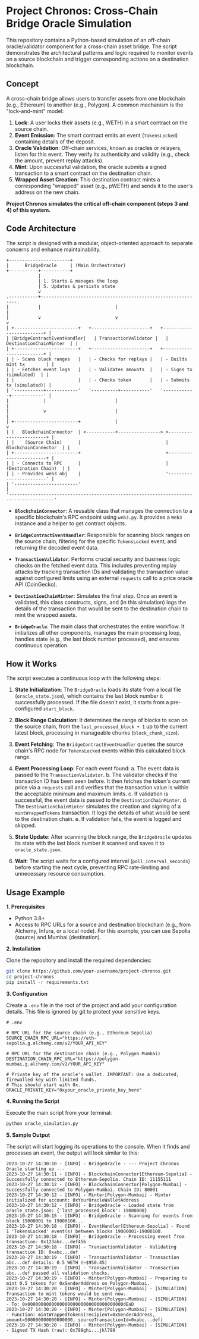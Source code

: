 # Project Chronos: Cross-Chain Bridge Oracle Simulation

This repository contains a Python-based simulation of an off-chain oracle/validator component for a cross-chain asset bridge. The script demonstrates the architectural patterns and logic required to monitor events on a source blockchain and trigger corresponding actions on a destination blockchain.

## Concept

A cross-chain bridge allows users to transfer assets from one blockchain (e.g., Ethereum) to another (e.g., Polygon). A common mechanism is the "lock-and-mint" model:

1.  **Lock**: A user locks their assets (e.g., WETH) in a smart contract on the source chain.
2.  **Event Emission**: The smart contract emits an event (`TokensLocked`) containing details of the deposit.
3.  **Oracle Validation**: Off-chain services, known as oracles or relayers, listen for this event. They verify its authenticity and validity (e.g., check the amount, prevent replay attacks).
4.  **Mint**: Upon successful validation, the oracle submits a signed transaction to a smart contract on the destination chain.
5.  **Wrapped Asset Creation**: This destination contract mints a corresponding "wrapped" asset (e.g., pWETH) and sends it to the user's address on the new chain.

**Project Chronos simulates the critical off-chain component (steps 3 and 4) of this system.**

## Code Architecture

The script is designed with a modular, object-oriented approach to separate concerns and enhance maintainability.

```
+-----------------------+
|      BridgeOracle     | (Main Orchestrator)
+-----------+-----------+
            |
            | 1. Starts & manages the loop
            | 5. Updates & persists state
            v
.-----------+-------------------------------------------------------------.
|           |                            |                                |
|           v                            v                                v
| +------------------------+   +----------------------+   +-------------------------+ |
| |BridgeContractEventHandler|   | TransactionValidator |   | DestinationChainMinter  | |
| +------------------------+   +----------------------+   +-------------------------+ |
| | - Scans block ranges   |   | - Checks for replays |   | - Builds mint tx        | |
| | - Fetches event logs   |   | - Validates amounts  |   | - Signs tx (simulated)  | |
| |                        |   | - Checks token       |   | - Submits tx (simulated)| |
| '-----------+------------'   '----------+-----------'   '------------+------------' |
|             |                          |                              |
|             v                          |                              |
| +------------------------+             |                              v
| |   BlockchainConnector  | <-----------+----------------> +------------------------+ |
| |    (Source Chain)      |                                |   BlockchainConnector  | |
| +------------------------+                                +------------------------+ |
| | - Connects to RPC      |                                |    (Destination Chain)  | |
| | - Provides web3 obj    |                                '------------------------' |
| '------------------------'                                                             |
'---------------------------------------------------------------------------------------'
```

-   **`BlockchainConnector`**: A reusable class that manages the connection to a specific blockchain's RPC endpoint using `web3.py`. It provides a `Web3` instance and a helper to get contract objects.

-   **`BridgeContractEventHandler`**: Responsible for scanning block ranges on the source chain, filtering for the specific `TokensLocked` event, and returning the decoded event data.

-   **`TransactionValidator`**: Performs crucial security and business logic checks on the fetched event data. This includes preventing replay attacks by tracking transaction IDs and validating the transaction value against configured limits using an external `requests` call to a price oracle API (CoinGecko).

-   **`DestinationChainMinter`**: Simulates the final step. Once an event is validated, this class constructs, signs, and (in this simulation) logs the details of the transaction that would be sent to the destination chain to mint the wrapped assets.

-   **`BridgeOracle`**: The main class that orchestrates the entire workflow. It initializes all other components, manages the main processing loop, handles state (e.g., the last block number processed), and ensures continuous operation.

## How it Works

The script executes a continuous loop with the following steps:

1.  **State Initialization**: The `BridgeOracle` loads its state from a local file (`oracle_state.json`), which contains the last block number it successfully processed. If the file doesn't exist, it starts from a pre-configured `start_block`.

2.  **Block Range Calculation**: It determines the range of blocks to scan on the source chain, from the `last_processed_block + 1` up to the current latest block, processing in manageable chunks (`block_chunk_size`).

3.  **Event Fetching**: The `BridgeContractEventHandler` queries the source chain's RPC node for `TokensLocked` events within this calculated block range.

4.  **Event Processing Loop**: For each event found:
    a. The event data is passed to the `TransactionValidator`.
    b. The validator checks if the transaction ID has been seen before. It then fetches the token's current price via a `requests` call and verifies that the transaction value is within the acceptable minimum and maximum limits.
    c. If validation is successful, the event data is passed to the `DestinationChainMinter`.
    d. The `DestinationChainMinter` simulates the creation and signing of a `mintWrappedTokens` transaction. It logs the details of what would be sent to the destination chain.
    e. If validation fails, the event is logged and skipped.

5.  **State Update**: After scanning the block range, the `BridgeOracle` updates its state with the last block number it scanned and saves it to `oracle_state.json`.

6.  **Wait**: The script waits for a configured interval (`poll_interval_seconds`) before starting the next cycle, preventing RPC rate-limiting and unnecessary resource consumption.

## Usage Example

**1. Prerequisites**

-   Python 3.8+
-   Access to RPC URLs for a source and destination blockchain (e.g., from Alchemy, Infura, or a local node). For this example, you can use Sepolia (source) and Mumbai (destination).

**2. Installation**

Clone the repository and install the required dependencies:

```bash
git clone https://github.com/your-username/project-chronos.git
cd project-chronos
pip install -r requirements.txt
```

**3. Configuration**

Create a `.env` file in the root of the project and add your configuration details. This file is ignored by git to protect your sensitive keys.

```dotenv
# .env

# RPC URL for the source chain (e.g., Ethereum Sepolia)
SOURCE_CHAIN_RPC_URL="https://eth-sepolia.g.alchemy.com/v2/YOUR_API_KEY"

# RPC URL for the destination chain (e.g., Polygon Mumbai)
DESTINATION_CHAIN_RPC_URL="https://polygon-mumbai.g.alchemy.com/v2/YOUR_API_KEY"

# Private key of the oracle's wallet. IMPORTANT: Use a dedicated, firewalled key with limited funds.
# This should start with 0x.
ORACLE_PRIVATE_KEY="0xyour_oracle_private_key_here"
```

**4. Running the Script**

Execute the main script from your terminal:

```bash
python oracle_simulation.py
```

**5. Sample Output**

The script will start logging its operations to the console. When it finds and processes an event, the output will look similar to this:

```
2023-10-27 14:30:10 - [INFO] - BridgeOracle - --- Project Chronos Oracle starting up ---
2023-10-27 14:30:11 - [INFO] - BlockchainConnector[Ethereum-Sepolia] - Successfully connected to Ethereum-Sepolia. Chain ID: 11155111
2023-10-27 14:30:12 - [INFO] - BlockchainConnector[Polygon-Mumbai] - Successfully connected to Polygon-Mumbai. Chain ID: 80001
2023-10-27 14:30:12 - [INFO] - Minter[Polygon-Mumbai] - Minter initialized for account: 0xYourOracleWalletAddress
2023-10-27 14:30:12 - [INFO] - BridgeOracle - Loaded state from oracle_state.json: {'last_processed_block': 19000000}
2023-10-27 14:30:15 - [INFO] - BridgeOracle - Scanning for events from block 19000001 to 19000100...
2023-10-27 14:30:18 - [INFO] - EventHandler[Ethereum-Sepolia] - Found 1 'TokensLocked' event(s) between blocks 19000001-19000100.
2023-10-27 14:30:18 - [INFO] - BridgeOracle - Processing event from transaction: 0x123abc...def456
2023-10-27 14:30:18 - [INFO] - TransactionValidator - Validating transaction ID: 0xabc...def
2023-10-27 14:30:19 - [INFO] - TransactionValidator - Transaction abc...def details: 0.5 WETH (~$950.45)
2023-10-27 14:30:19 - [INFO] - TransactionValidator - Transaction abc...def passed all validation checks.
2023-10-27 14:30:19 - [INFO] - Minter[Polygon-Mumbai] - Preparing to mint 0.5 tokens for 0xSenderAddress on Polygon-Mumbai.
2023-10-27 14:30:20 - [INFO] - Minter[Polygon-Mumbai] - [SIMULATION] Transaction to mint tokens would be sent now.
2023-10-27 14:30:20 - [INFO] - Minter[Polygon-Mumbai] - [SIMULATION]   - To: 0x000000000000000000000000000000000000dEaD
2023-10-27 14:30:20 - [INFO] - Minter[Polygon-Mumbai] - [SIMULATION]   - Function: mintWrappedTokens(recipient=0xSenderAddress, amount=500000000000000000, sourceTransactionId=0xabc...def)
2023-10-27 14:30:20 - [INFO] - Minter[Polygon-Mumbai] - [SIMULATION]   - Signed TX Hash (raw): 0x789ghi...jkl789
```
